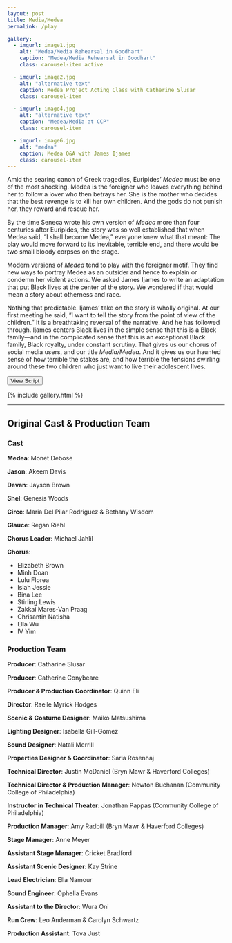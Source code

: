 ```yaml
---
layout: post
title: Media/Medea
permalink: /play

gallery:
  - imgurl: image1.jpg
    alt: "Medea/Media Rehearsal in Goodhart"
    caption: "Medea/Media Rehearsal in Goodhart"
    class: carousel-item active

  - imgurl: image2.jpg
    alt: "alternative text"
    caption: Medea Project Acting Class with Catherine Slusar
    class: carousel-item

  - imgurl: image4.jpg
    alt: "alternative text"
    caption: "Medea/Media at CCP"
    class: carousel-item

  - imgurl: image6.jpg
    alt: "medea"
    caption: Medea Q&A with James Ijames
    class: carousel-item
---
```


Amid the searing canon of Greek tragedies, Euripides’ *Medea* must be one of the most shocking. Medea is the foreigner who leaves everything behind her to follow a lover who then betrays her. She is the mother who decides that the best revenge is to kill her own children. And the gods do not punish her, they reward and rescue her.

By the time Seneca wrote his own version of *Medea* more than four centuries after Euripides, the story was so well established that when Medea said, “I shall become Medea,” everyone knew what that meant: The play would move forward to its inevitable, terrible end, and there would be two small bloody corpses on the stage. 

Modern versions of *Medea* tend to play with the foreigner motif. They find new ways to portray Medea as an outsider and hence to explain or condemn her violent actions. We asked James Ijames to write an adaptation that put Black lives at the center of the story. We wondered if that would mean a story about otherness and race.

Nothing that predictable. Ijames’ take on the story is wholly original. At our first meeting he said, “I want to tell the story from the point of view of the children.” It is a breathtaking reversal of the narrative. And he has followed through. Ijames centers Black lives in the simple sense that this is a Black family—and in the complicated sense that this is an exceptional Black family, Black royalty, under constant scrutiny. That gives us our chorus of social media users, and our title *Media/Medea*. And it gives us our haunted sense of how terrible the stakes are, and how terrible the tensions swirling around these two children who just want to live their adolescent lives.

<a href='/assets/Media-Medea_Ijames_ScriptPAVE.pdf' target="_blank"><button>View Script</button></a>

{% include gallery.html %}

---

## Original Cast & Production Team

### Cast
**Medea**:  Monet Debose

**Jason**: Akeem Davis

**Devan**: Jayson Brown

**Shel**: Génesis Woods

**Circe**: Maria Del Pilar Rodriguez & Bethany Wisdom

**Glauce**: Regan Riehl

**Chorus Leader**: Michael Jahlil

**Chorus**:
- Elizabeth Brown
- Minh Doan
- Lulu Florea
- Isiah Jessie
- Bina Lee
- Stirling Lewis
- Zakkai Mares-Van Praag
- Chrisantin Natisha
- Ella Wu
- IV Yim

### Production Team
**Producer**: Catharine Slusar

**Producer**: Catherine Conybeare

**Producer & Production Coordinator**: Quinn Eli

**Director**: Raelle Myrick Hodges

**Scenic & Costume Designer**: Maiko Matsushima

**Lighting Designer**: Isabella Gill-Gomez

**Sound Designer**: Natali Merrill

**Properties Designer & Coordinator**: Saria Rosenhaj

**Technical Director**: Justin McDaniel (Bryn Mawr & Haverford Colleges)

**Technical Director & Production Manager**: Newton Buchanan (Community College of Philadelphia)

**Instructor in Technical Theater**: Jonathan Pappas (Community College of Philadelphia)

**Production Manager**: Amy Radbill (Bryn Mawr & Haverford Colleges)

**Stage Manager**: Anne Meyer

**Assistant Stage Manager**: Cricket Bradford

**Assistant Scenic Designer**: Kay Strine

**Lead Electrician**: Ella Namour

**Sound Engineer**: Ophelia Evans

**Assistant to the Director**: Wura Oni

**Run Crew**: Leo Anderman & Carolyn Schwartz

**Production Assistant**: Tova Just
